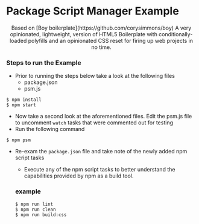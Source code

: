 # Package Script Manager Example

<p align="center">
Based on [Boy boilerplate](https://github.com/corysimmons/boy)
A very opinionated, lightweight, version of HTML5 Boilerplate with conditionally-loaded polyfills and an opinionated CSS reset for firing up web projects in no time.
</p>

### Steps to run the Example
- Prior to running the steps below take a look at the following files
  - package.json
  - psm.js

```shell
$ npm install
$ npm start
```
- Now take a second look at the aforementioned files. Edit the psm.js file to uncomment `watch` tasks that were commented out for testing
- Run the following command

```shell
$ npm psm
```
- Re-exam the `package.json` file and take note of the newly added npm script tasks
  - Execute any of the npm script tasks to better understand the capabilities provided by npm as a build tool.

  ### example
  ```shell
  $ npm run lint
  $ npm run clean
  $ npm run build:css
  ```
